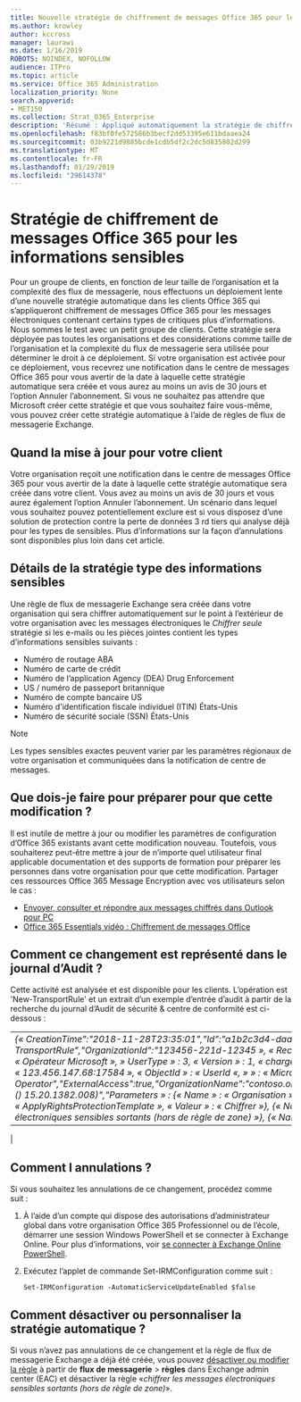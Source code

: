 ```yaml
---
title: Nouvelle stratégie de chiffrement de messages Office 365 pour les informations sensibles
ms.author: krowley
author: kccross
manager: laurawi
ms.date: 1/16/2019
ROBOTS: NOINDEX, NOFOLLOW
audience: ITPro
ms.topic: article
ms.service: Office 365 Administration
localization_priority: None
search.appverid:
- MET150
ms.collection: Strat_O365_Enterprise
description: 'Résumé : Appliqué automatiquement la stratégie de chiffrement de messages Office 365 pour les types d’informations sensibles présentant à tous les clients.'
ms.openlocfilehash: f83bf0fe572586b3becf2dd53395e611bdaaea24
ms.sourcegitcommit: 03b9221d9885bcde1cdb5df2c2dc5d835802d299
ms.translationtype: MT
ms.contentlocale: fr-FR
ms.lasthandoff: 01/29/2019
ms.locfileid: "29614378"
---
```

# <a name="office-365-message-encryption-policy-for-sensitive-information"></a>Stratégie de chiffrement de messages Office 365 pour les informations sensibles

Pour un groupe de clients, en fonction de leur taille de l’organisation et la complexité des flux de messagerie, nous effectuons un déploiement lente d’une nouvelle stratégie automatique dans les clients Office 365 qui s’appliqueront chiffrement de messages Office 365 pour les messages électroniques contenant certains types de critiques plus d’informations. Nous sommes le test avec un petit groupe de clients. Cette stratégie sera déployée pas toutes les organisations et des considérations comme taille de l’organisation et la complexité du flux de messagerie sera utilisée pour déterminer le droit à ce déploiement. Si votre organisation est activée pour ce déploiement, vous recevrez une notification dans le centre de messages Office 365 pour vous avertir de la date à laquelle cette stratégie automatique sera créée et vous aurez au moins un avis de 30 jours et l’option Annuler l’abonnement. Si vous ne souhaitez pas attendre que Microsoft créer cette stratégie et que vous souhaitez faire vous-même, vous pouvez créer cette stratégie automatique à l’aide de règles de flux de messagerie Exchange.

## <a name="when-to-expect-the-update-for-your-tenant"></a>Quand la mise à jour pour votre client

Votre organisation reçoit une notification dans le centre de messages Office 365 pour vous avertir de la date à laquelle cette stratégie automatique sera créée dans votre client. Vous avez au moins un avis de 30 jours et vous aurez également l’option Annuler l’abonnement. Un scénario dans lequel vous souhaitez pouvez potentiellement exclure est si vous disposez d’une solution de protection contre la perte de données 3 rd tiers qui analyse déjà pour les types de sensibles. Plus d’informations sur la façon d’annulations sont disponibles plus loin dans cet article.

## <a name="sensitive-information-type-policy-details"></a>Détails de la stratégie type des informations sensibles

Une règle de flux de messagerie Exchange sera créée dans votre organisation qui sera chiffrer automatiquement sur le point à l’extérieur de votre organisation avec les messages électroniques le *Chiffrer seule* stratégie si les e-mails ou les pièces jointes contient les types d’informations sensibles suivants :

- Numéro de routage ABA
- Numéro de carte de crédit
- Numéro de l’application Agency (DEA) Drug Enforcement
- US / numéro de passeport britannique
- Numéro de compte bancaire US
- Numéro d'identification fiscale individuel (ITIN) États-Unis
- Numéro de sécurité sociale (SSN) États-Unis

> [!Note]
> Les types sensibles exactes peuvent varier par les paramètres régionaux de votre organisation et communiquées dans la notification de centre de messages.

## <a name="what-do-i-need-to-do-to-prepare-for-this-change"></a>Que dois-je faire pour préparer pour que cette modification ?

Il est inutile de mettre à jour ou modifier les paramètres de configuration d’Office 365 existants avant cette modification nouveau. Toutefois, vous souhaiterez peut-être mettre à jour de n’importe quel utilisateur final applicable documentation et des supports de formation pour préparer les personnes dans votre organisation pour que cette modification. Partager ces ressources Office 365 Message Encryption avec vos utilisateurs selon le cas :

- [Envoyer, consulter et répondre aux messages chiffrés dans Outlook pour PC](https://support.office.com/article/send-view-and-reply-to-encrypted-messages-in-outlook-for-pc-eaa43495-9bbb-4fca-922a-df90dee51980)
- [Office 365 Essentials vidéo : Chiffrement de messages Office](https://youtu.be/CQR0cG_iEUc)

## <a name="how-will-this-change-be-represented-in-the-audit-log"></a>Comment ce changement est représenté dans le journal d’Audit ?

Cette activité est analysée et est disponible pour les clients.  L’opération est 'New-TransportRule' et un extrait d’un exemple d’entrée d’audit à partir de la recherche du journal d’Audit de sécurité & centre de conformité est ci-dessous :

|     |
| --- |
| *{« CreationTime":"2018-11-28T23:35:01","Id":"a1b2c3d4-daa0-4c4f-a019-03a1234a1b0c","Operation":"New-TransportRule","OrganizationId":"123456-221d-12345 », « RecordType » : 1, « ResultStatus » : « True », « UserKey » : « Opérateur Microsoft », » UserType » : 3, « Version » : 1, « charges de travail » : « Exchange », « ClientIP » : « 123.456.147.68:17584 », « ObjectId » : « UserId «, » » : « Microsoft Operator","ExternalAccess":true,"OrganizationName":"contoso.onmicrosoft.com","OriginatingServer":"CY4PR13MBXXXX () 15.20.1382.008)","Parameters » : {« Name » : « Organisation », « Valeur » : « d 123456-221-12346"{« Name » : « ApplyRightsProtectionTemplate », « Valeur » : « Chiffrer »}, {« Name » : « Nom », « Valeur » : « Chiffrer les messages électroniques sensibles sortants (hors de règle de zone) »}, {« Name » : » MessageContainsDataClassifications »... etc..*
 |

## <a name="how-do-i-opt-out"></a>Comment I annulations ?

Si vous souhaitez les annulations de ce changement, procédez comme suit :

1. À l’aide d’un compte qui dispose des autorisations d’administrateur global dans votre organisation Office 365 Professionnel ou de l’école, démarrer une session Windows PowerShell et se connecter à Exchange Online. Pour plus d’informations, voir [se connecter à Exchange Online PowerShell](https://aka.ms/exopowershell).
2. Exécutez l’applet de commande Set-IRMConfiguration comme suit :

   ```
   Set-IRMConfiguration -AutomaticServiceUpdateEnabled $false
   ```

## <a name="how-do-i-disable-or-customize-the-automatic-policy"></a>Comment désactiver ou personnaliser la stratégie automatique ?

Si vous n’avez pas annulations de ce changement et la règle de flux de messagerie Exchange a déjà été créée, vous pouvez [désactiver ou modifier la règle](https://docs.microsoft.com/exchange/security-and-compliance/mail-flow-rules/manage-mail-flow-rules#enable-or-disable-a-mail-flow-rule) à partir de **flux de messagerie** > **règles** dans Exchange admin center (EAC) et désactiver la règle «*chiffrer les messages électroniques sensibles sortants (hors de règle de zone)*».
